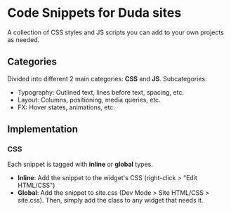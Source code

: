 # Code Snippets for Duda sites
A collection of CSS styles and JS scripts you can add to your own projects as needed.

## Categories
Divided into different 2 main categories: **CSS** and **JS**. Subcategories:

- Typography: Outlined text, lines before text, spacing, etc.
- Layout: Columns, positioning, media queries, etc.
- FX: Hover states, animations, etc.

## Implementation

### CSS
Each snippet is tagged with **inline** or **global** types.

- **Inline**: Add the snippet to the widget's CSS (right-click > "Edit HTML/CSS")
- **Global**: Add the snippet to site.css (Dev Mode > Site HTML/CSS > site.css). Then, simply add the class to any widget that needs it.
